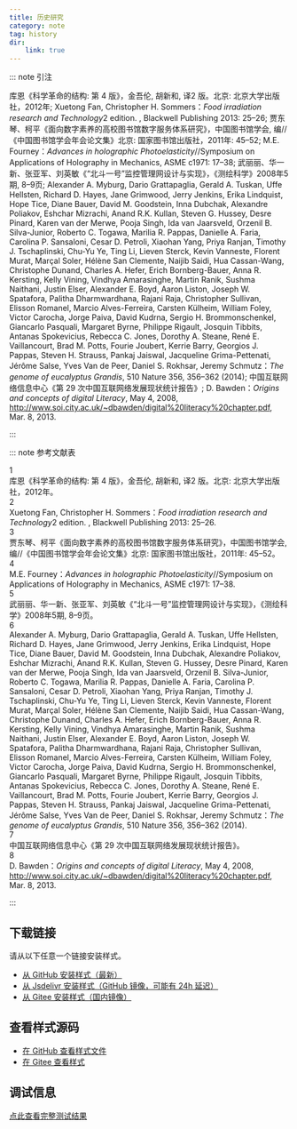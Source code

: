```yaml
--- 
title: 历史研究 
category: note 
tag: history 
dir:
    link: true 
--- 
```


<!-- 此文件由脚本自动生成，请勿手动修改！ -->  

  

::: note 引注  

库恩《科学革命的结构: 第 4 版》，金吾伦, 胡新和, 译2 版。北京: 北京大学出版社，2012年; Xuetong Fan, Christopher H. Sommers：<i>Food irradiation research and Technology</i>2 edition. , Blackwell Publishing 2013: 25–26; 贾东琴、柯平《面向数字素养的高校图书馆数字服务体系研究》，中国图书馆学会, 编//《中国图书馆学会年会论文集》北京: 国家图书馆出版社，2011年: 45–52; M.E. Fourney：<i>Advances in holographic Photoelasticity</i>//Symposium on Applications of Holography in Mechanics, ASME c1971: 17–38; 武丽丽、华一新、张亚军、刘英敏《“北斗一号”监控管理网设计与实现》，《测绘科学》2008年5期, 8–9页; Alexander A. Myburg, Dario Grattapaglia, Gerald A. Tuskan, Uffe Hellsten, Richard D. Hayes, Jane Grimwood, Jerry Jenkins, Erika Lindquist, Hope Tice, Diane Bauer, David M. Goodstein, Inna Dubchak, Alexandre Poliakov, Eshchar Mizrachi, Anand R.K. Kullan, Steven G. Hussey, Desre Pinard, Karen van der Merwe, Pooja Singh, Ida van Jaarsveld, Orzenil B. Silva-Junior, Roberto C. Togawa, Marilia R. Pappas, Danielle A. Faria, Carolina P. Sansaloni, Cesar D. Petroli, Xiaohan Yang, Priya Ranjan, Timothy J. Tschaplinski, Chu-Yu Ye, Ting Li, Lieven Sterck, Kevin Vanneste, Florent Murat, Marçal Soler, Hélène San Clemente, Naijib Saidi, Hua Cassan-Wang, Christophe Dunand, Charles A. Hefer, Erich Bornberg-Bauer, Anna R. Kersting, Kelly Vining, Vindhya Amarasinghe, Martin Ranik, Sushma Naithani, Justin Elser, Alexander E. Boyd, Aaron Liston, Joseph W. Spatafora, Palitha Dharmwardhana, Rajani Raja, Christopher Sullivan, Elisson Romanel, Marcio Alves-Ferreira, Carsten Külheim, William Foley, Victor Carocha, Jorge Paiva, David Kudrna, Sergio H. Brommonschenkel, Giancarlo Pasquali, Margaret Byrne, Philippe Rigault, Josquin Tibbits, Antanas Spokevicius, Rebecca C. Jones, Dorothy A. Steane, René E. Vaillancourt, Brad M. Potts, Fourie Joubert, Kerrie Barry, Georgios J. Pappas, Steven H. Strauss, Pankaj Jaiswal, Jacqueline Grima-Pettenati, Jérôme Salse, Yves Van de Peer, Daniel S. Rokhsar, Jeremy Schmutz：<i>The genome of eucalyptus Grandis</i>, 510 Nature 356, 356–362 (2014); 中国互联网络信息中心《第 29 次中国互联网络发展现状统计报告》; D. Bawden：<i>Origins and concepts of digital Literacy</i>, May 4, 2008, <a href="http://www.soi.city.ac.uk/~dbawden/digital%20literacy%20chapter.pdf">http://www.soi.city.ac.uk/~dbawden/digital%20literacy%20chapter.pdf</a>, Mar. 8, 2013.  

:::  

::: note 参考文献表  

<div class="csl-bib-body maxoffset-1 second-field-align-flush hangingindent-false">
  <div class="csl-entry">
    <div class="csl-left-margin">1</div><div class="csl-right-inline">库恩《科学革命的结构: 第 4 版》，金吾伦, 胡新和, 译2 版。北京: 北京大学出版社，2012年。</div>
  </div>
  <div class="csl-entry">
    <div class="csl-left-margin">2</div><div class="csl-right-inline">Xuetong Fan, Christopher H. Sommers：<i>Food irradiation research and Technology</i>2 edition. , Blackwell Publishing 2013: 25–26.</div>
  </div>
  <div class="csl-entry">
    <div class="csl-left-margin">3</div><div class="csl-right-inline">贾东琴、柯平《面向数字素养的高校图书馆数字服务体系研究》，中国图书馆学会, 编//《中国图书馆学会年会论文集》北京: 国家图书馆出版社，2011年: 45–52。</div>
  </div>
  <div class="csl-entry">
    <div class="csl-left-margin">4</div><div class="csl-right-inline">M.E. Fourney：<i>Advances in holographic Photoelasticity</i>//Symposium on Applications of Holography in Mechanics, ASME c1971: 17–38.</div>
  </div>
  <div class="csl-entry">
    <div class="csl-left-margin">5</div><div class="csl-right-inline">武丽丽、华一新、张亚军、刘英敏《“北斗一号”监控管理网设计与实现》，《测绘科学》2008年5期, 8–9页。</div>
  </div>
  <div class="csl-entry">
    <div class="csl-left-margin">6</div><div class="csl-right-inline">Alexander A. Myburg, Dario Grattapaglia, Gerald A. Tuskan, Uffe Hellsten, Richard D. Hayes, Jane Grimwood, Jerry Jenkins, Erika Lindquist, Hope Tice, Diane Bauer, David M. Goodstein, Inna Dubchak, Alexandre Poliakov, Eshchar Mizrachi, Anand R.K. Kullan, Steven G. Hussey, Desre Pinard, Karen van der Merwe, Pooja Singh, Ida van Jaarsveld, Orzenil B. Silva-Junior, Roberto C. Togawa, Marilia R. Pappas, Danielle A. Faria, Carolina P. Sansaloni, Cesar D. Petroli, Xiaohan Yang, Priya Ranjan, Timothy J. Tschaplinski, Chu-Yu Ye, Ting Li, Lieven Sterck, Kevin Vanneste, Florent Murat, Marçal Soler, Hélène San Clemente, Naijib Saidi, Hua Cassan-Wang, Christophe Dunand, Charles A. Hefer, Erich Bornberg-Bauer, Anna R. Kersting, Kelly Vining, Vindhya Amarasinghe, Martin Ranik, Sushma Naithani, Justin Elser, Alexander E. Boyd, Aaron Liston, Joseph W. Spatafora, Palitha Dharmwardhana, Rajani Raja, Christopher Sullivan, Elisson Romanel, Marcio Alves-Ferreira, Carsten Külheim, William Foley, Victor Carocha, Jorge Paiva, David Kudrna, Sergio H. Brommonschenkel, Giancarlo Pasquali, Margaret Byrne, Philippe Rigault, Josquin Tibbits, Antanas Spokevicius, Rebecca C. Jones, Dorothy A. Steane, René E. Vaillancourt, Brad M. Potts, Fourie Joubert, Kerrie Barry, Georgios J. Pappas, Steven H. Strauss, Pankaj Jaiswal, Jacqueline Grima-Pettenati, Jérôme Salse, Yves Van de Peer, Daniel S. Rokhsar, Jeremy Schmutz：<i>The genome of eucalyptus Grandis</i>, 510 Nature 356, 356–362 (2014).</div>
  </div>
  <div class="csl-entry">
    <div class="csl-left-margin">7</div><div class="csl-right-inline">中国互联网络信息中心《第 29 次中国互联网络发展现状统计报告》。</div>
  </div>
  <div class="csl-entry">
    <div class="csl-left-margin">8</div><div class="csl-right-inline">D. Bawden：<i>Origins and concepts of digital Literacy</i>, May 4, 2008, <a href="http://www.soi.city.ac.uk/~dbawden/digital%20literacy%20chapter.pdf">http://www.soi.city.ac.uk/~dbawden/digital%20literacy%20chapter.pdf</a>, Mar. 8, 2013.</div>
  </div>
</div>  

:::  

<!-- more -->  


## 下载链接  

请从以下任意一个链接安装样式。 
- [从 GitHub 安装样式（最新）](https://github.com/zotero-cn/styles/./raw/main/src/historical-research/historical-research.csl)  
- [从 Jsdelivr 安装样式（GitHub 镜像，可能有 24h 延迟）](https://cdn.jsdelivr.net/gh/zotero-cn/styles@main/src/historical-research/historical-research.csl) 
- [从 Gitee 安装样式（国内镜像）](https://gitee.com/zotero-chinese/styles/./raw/main/src/historical-research/historical-research.csl) 

## 查看样式源码 

- [在 GitHub 查看样式文件](https://github.com/zotero-cn/styles/./tree/main/src/historical-research/historical-research.csl)  
- [在 Gitee 查看样式](https://gitee.com/zotero-chinese/styles/./tree/main/src/historical-research/historical-research.csl) 

## 调试信息 

[点此查看完整测试结果](./test.md) 
